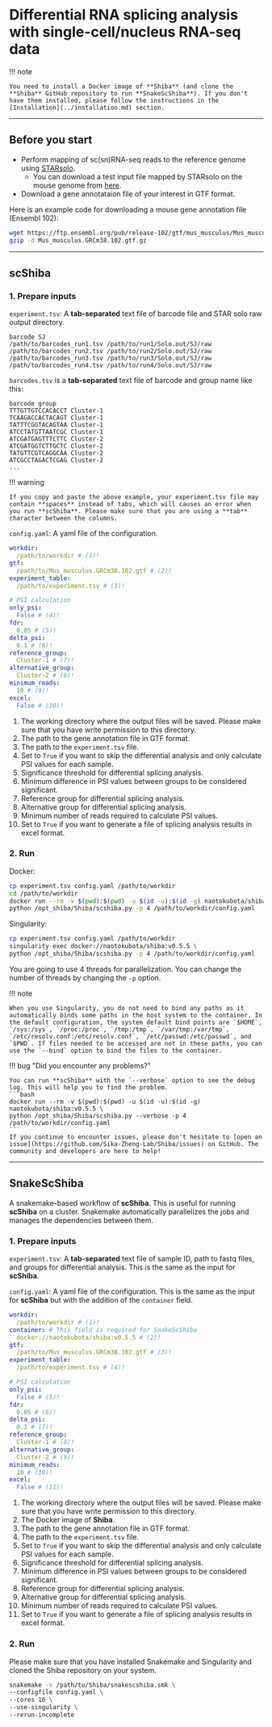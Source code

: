 # Differential RNA splicing analysis with single-cell/nucleus RNA-seq data

!!! note

	You need to install a Docker image of **Shiba** (and clone the **Shiba** GitHub repository to run **SnakeScShiba**). If you don't have them installed, please follow the instructions in the [Installation](../installation.md) section.

---

## Before you start

- Perform mapping of sc(sn)RNA-seq reads to the reference genome using [STARsolo](https://github.com/alexdobin/STAR/blob/master/docs/STARsolo.md).
    - You can download a test input file mapped by STARsolo on the mouse genome from [here](https://zenodo.org/records/14976391).
- Download a gene annotataion file of your interest in GTF format.

Here is an example code for downloading a mouse gene annotation file (Ensembl 102):

``` bash
wget https://ftp.ensembl.org/pub/release-102/gtf/mus_musculus/Mus_musculus.GRCm38.102.gtf.gz
gzip -d Mus_musculus.GRCm38.102.gtf.gz
```

---

## scShiba

### 1. Prepare inputs

`experiment.tsv`: A **tab-separated** text file of barcode file and STAR solo raw output directory.

``` text
barcode SJ
/path/to/barcodes_run1.tsv /path/to/run1/Solo.out/SJ/raw
/path/to/barcodes_run2.tsv /path/to/run2/Solo.out/SJ/raw
/path/to/barcodes_run3.tsv /path/to/run3/Solo.out/SJ/raw
/path/to/barcodes_run4.tsv /path/to/run4/Solo.out/SJ/raw
```

`barcodes.tsv` is a **tab-separated** text file of barcode and group name like this:

``` text
barcode group
TTTGTTGTCCACACCT Cluster-1
TCAAGACCACTACAGT Cluster-1
TATTTCGGTACAGTAA Cluster-1
ATCCTATGTTAATCGC Cluster-1
ATCGATGAGTTTCTTC Cluster-2
ATCGATGGTCTTGCTC Cluster-2
TATGTTCGTCAGGCAA Cluster-2
ATCGCCTAGACTCGAG Cluster-2
...
```

!!! warning

    If you copy and paste the above example, your experiment.tsv file may contain **spaces** instead of tabs, which will causes an error when you run **scShiba**. Please make sure that you are using a **tab** character between the columns.

`config.yaml`: A yaml file of the configuration.

``` yaml
workdir:
  /path/to/workdir # (1)!
gtf:
  /path/to/Mus_musculus.GRCm38.102.gtf # (2)!
experiment_table:
  /path/to/experiment.tsv # (3)!

# PSI calculation
only_psi:
  False # (4)!
fdr:
  0.05 # (5)!
delta_psi:
  0.1 # (6)!
reference_group:
  Cluster-1 # (7)!
alternative_group:
  Cluster-2 # (8)!
minimum_reads:
  10 # (9)!
excel:
  False # (10)!
```

1. The working directory where the output files will be saved. Please make sure that you have write permission to this directory.
2. The path to the gene annotation file in GTF format.
3. The path to the `experiment.tsv` file.
4. Set to `True` if you want to skip the differential analysis and only calculate PSI values for each sample.
5. Significance threshold for differential splicing analysis.
6. Minimum difference in PSI values between groups to be considered significant.
7. Reference group for differential splicing analysis.
8. Alternative group for differential splicing analysis.
9. Minimum number of reads required to calculate PSI values.
10. Set to `True` if you want to generate a file of splicing analysis results in excel format.

### 2. Run

Docker:

``` bash
cp experiment.tsv config.yaml /path/to/workdir
cd /path/to/workdir
docker run --rm -v $(pwd):$(pwd) -u $(id -u):$(id -g) naotokubota/shiba:v0.5.5 \
python /opt_shiba/Shiba/scshiba.py -p 4 /path/to/workdir/config.yaml
```

Singularity:

``` bash
cp experiment.tsv config.yaml /path/to/workdir
singularity exec docker://naotokubota/shiba:v0.5.5 \
python /opt_shiba/Shiba/scshiba.py -p 4 /path/to/workdir/config.yaml
```

You are going to use 4 threads for parallelization. You can change the number of threads by changing the `-p` option.

!!! note

	When you use Singularity, you do not need to bind any paths as it automatically binds some paths in the host system to the container. In the default configuration, the system default bind points are `$HOME`, `/sys:/sys`, `/proc:/proc`, `/tmp:/tmp`, `/var/tmp:/var/tmp`, `/etc/resolv.conf:/etc/resolv.conf`, `/etc/passwd:/etc/passwd`, and `$PWD`. If files needed to be accessed are not in these paths, you can use the `--bind` option to bind the files to the container.

!!! bug "Did you encounter any problems?"

	You can run **scShiba** with the `--verbose` option to see the debug log. This will help you to find the problem.
	```bash
	docker run --rm -v $(pwd):$(pwd) -u $(id -u):$(id -g) naotokubota/shiba:v0.5.5 \
	python /opt_shiba/Shiba/scshiba.py --verbose -p 4 /path/to/workdir/config.yaml
	```
	If you continue to encounter issues, please don't hesitate to [open an issue](https://github.com/Sika-Zheng-Lab/Shiba/issues) on GitHub. The community and developers are here to help!

---

## SnakeScShiba

A snakemake-based workflow of **scShiba**. This is useful for running **scShiba** on a cluster. Snakemake automatically parallelizes the jobs and manages the dependencies between them.

### 1. Prepare inputs

`experiment.tsv`: A **tab-separated** text file of sample ID, path to fastq files, and groups for differential analysis. This is the same as the input for **scShiba**.

`config.yaml`: A yaml file of the configuration. This is the same as the input for **scShiba** but with the addition of the `container` field.

``` yaml
workdir:
  /path/to/workdir # (1)!
container: # This field is required for SnakeScShiba
  docker://naotokubota/shiba:v0.5.5 # (2)!
gtf:
  /path/to/Mus_musculus.GRCm38.102.gtf # (3)!
experiment_table:
  /path/to/experiment.tsv # (4)!

# PSI calculation
only_psi:
  False # (5)!
fdr:
  0.05 # (6)!
delta_psi:
  0.1 # (7)!
reference_group:
  Cluster-1 # (8)!
alternative_group:
  Cluster-2 # (9)!
minimum_reads:
  10 # (10)!
excel:
  False # (11)!
```

1. The working directory where the output files will be saved. Please make sure that you have write permission to this directory.
2. The Docker image of **Shiba**.
3. The path to the gene annotation file in GTF format.
4. The path to the `experiment.tsv` file.
5. Set to `True` if you want to skip the differential analysis and only calculate PSI values for each sample.
6. Significance threshold for differential splicing analysis.
7. Minimum difference in PSI values between groups to be considered significant.
8. Reference group for differential splicing analysis.
9. Alternative group for differential splicing analysis.
10. Minimum number of reads required to calculate PSI values.
11. Set to `True` if you want to generate a file of splicing analysis results in excel format.

### 2. Run

Please make sure that you have installed Snakemake and Singularity and cloned the Shiba repository on your system.

``` bash
snakemake -s /path/to/Shiba/snakescshiba.smk \
--configfile config.yaml \
--cores 16 \
--use-singularity \
--rerun-incomplete
```
